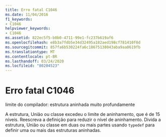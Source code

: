 ```yaml
---
title: Erro fatal C1046
ms.date: 11/04/2016
f1_keywords:
- C1046
helpviewer_keywords:
- C1046
ms.assetid: 822ec5f5-b0b0-4711-99e1-fc237b619af6
ms.openlocfilehash: e8b3a7fdb5e34d32495a182aed198cf781410f0d
ms.sourcegitcommit: 857fa6b530224fa6c18675138043aba9aa0619fb
ms.translationtype: MT
ms.contentlocale: pt-BR
ms.lasthandoff: 03/24/2020
ms.locfileid: "80204523"
---
```

# <a name="fatal-error-c1046"></a>Erro fatal C1046

limite do compilador: estrutura aninhada muito profundamente

A estrutura, União ou classe excedeu o limite de aninhamento, que é de 15 níveis. Reescreva a definição para reduzir o nível de aninhamento. Divida a estrutura, União ou classe em duas ou mais partes usando `typedef` para definir uma ou mais das estruturas aninhadas.
